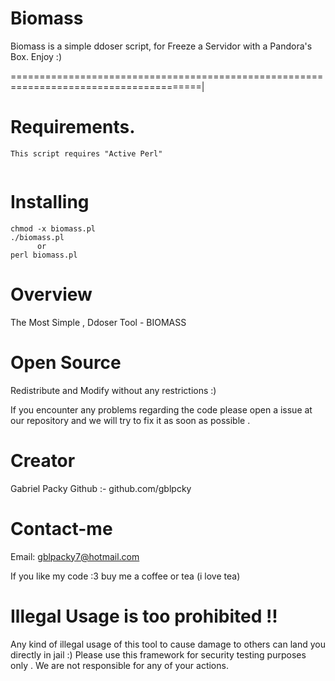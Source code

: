 # Biomass

Biomass is a simple ddoser script, for Freeze a Servidor with a Pandora's Box. Enjoy :)

=======================================================================================|

# Requirements.
```
This script requires "Active Perl"


```
# Installing  
```
chmod -x biomass.pl
./biomass.pl
      or
perl biomass.pl
```
# Overview 

The Most Simple , Ddoser Tool - BIOMASS


# Open Source 

Redistribute and Modify without any restrictions :)

If you encounter any problems regarding the code please open 
a issue at our repository and we will try to fix it as 
soon as possible . 
 

# Creator

Gabriel Packy
Github :- github.com/gblpcky
 
# Contact-me

Email: gblpacky7@hotmail.com

If you like my code :3 buy me a coffee or tea (i love tea)

# Illegal Usage is too prohibited !!

Any kind of illegal usage of this tool to cause damage to others can land you directly in jail :)
Please use this framework for security testing purposes only .
We are not responsible for any of your actions.
 
